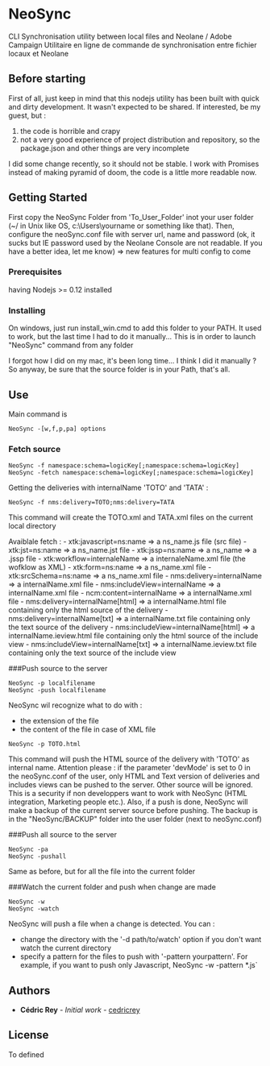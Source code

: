 # NeoSync

CLI Synchronisation utility between local files and Neolane / Adobe Campaign
Utilitaire en ligne de commande de synchronisation entre fichier locaux et Neolane

## Before starting

First of all, just keep in mind that this nodejs utility has been built with quick and dirty development. It wasn't expected to be shared. If interested, be my guest, but :
1) the code is horrible and crapy
2) not a very good experience of project distribution and repository, so the package.json and other things are very incomplete

I did some change recently, so it should not be stable. I work with Promises instead of making pyramid of doom, the code is a little more readable now.

## Getting Started

First copy the NeoSync Folder from 'To_User_Folder' inot your user folder (~/ in Unix like OS, c:\Users\yourname or something like that).
Then, configure the neoSync.conf file with server url, name and password (ok, it sucks but IE password used by the Neolane Console are not readable. If you have a better idea, let me know) => new features for multi config to come

### Prerequisites

having Nodejs >= 0.12 installed


### Installing

On windows, just run install_win.cmd to add this folder to your PATH. It used to work, but the last time I had to do it manually...
This is in order to launch "NeoSync" command from any folder

I forgot how I did on my mac, it's been long time... I think I did it manually ?
So anyway, be sure that the source folder is in your Path, that's all.


## Use

Main command is 
```
NeoSync -[w,f,p,pa] options
```

### Fetch source
```
NeoSync -f namespace:schema=logicKey[;namespace:schema=logicKey]
NeoSync -fetch namespace:schema=logicKey[;namespace:schema=logicKey]
```

Getting the deliveries with internalName 'TOTO' and 'TATA' :
```
NeoSync -f nms:delivery=TOTO;nms:delivery=TATA
```
This command will create the TOTO.xml and TATA.xml files on the current local directory

Avaiblale fetch :
	- xtk:javascript=ns:name => a ns_name.js file (src file)
	- xtk:jst=ns:name => a ns_name.jst file
	- xtk:jssp=ns:name => a ns_name => a .jssp file
	- xtk:workflow=internaleName => a internaleName.xml file (the wofklow as XML)
	- xtk:form=ns:name => a ns_name.xml file
	- xtk:srcSchema=ns:name => a ns_name.xml file
	- nms:delivery=internalName => a internalName.xml file
	- nms:includeView=internalName => a internalName.xml file
	- ncm:content=internalName => a internalName.xml file
	- nms:delivery=internalName[html] => a internalName.html file containing only the html source of the delivery
	- nms:delivery=internalName[txt] => a internalName.txt file containing only the text source of the delivery
	- nms:includeView=internalName[html] => a internalName.ieview.html file containing only the html source of the include view
	- nms:includeView=internalName[txt] => a internalName.ieview.txt file containing only the text source of the include view

###Push source to the server
```
NeoSync -p localfilename
NeoSync -push localfilename
```
NeoSync wil recognize what to do with :
 - the extension of the file
 - the content of the file in case of XML file
```
NeoSync -p TOTO.html
```
This command will push the HTML source of the delivery with 'TOTO' as internal name.
Attention please : if the parameter 'devMode' is set to 0 in the neoSync.conf of the user, only HTML and Text version of deliveries and includes views can be pushed to the server.
Other source will be ignored. This is a security if non developpers want to work with NeoSync (HTML integration, Marketing people etc.).
Also, if a push is done, NeoSync will make a backup of the current server source before pushing. The backup is in the "NeoSync/BACKUP" folder into the user folder (next to neoSync.conf)

###Push all source to the server
```
NeoSync -pa
NeoSync -pushall
```
Same as before, but for all the file into the current folder

###Watch the current folder and push when change are made
```
NeoSync -w
NeoSync -watch
```
NeoSync will push a file when a change is detected.
You can :
- change the directory with the '-d path/to/watch' option if you don't want watch the current directory
- specify a pattern for the files to push with '-pattern yourpattern'. For example, if you want to push only Javascript, NeoSync -w -pattern *.js`

## Authors

* **Cédric Rey** - *Initial work* - [cedricrey](https://github.com/cedricrey)


## License

To defined



